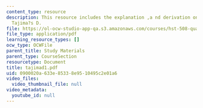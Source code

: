 ```yaml
---
content_type: resource
description: This resource includes the explanation ,a nd derivation on calculating
  Tajima?s D.
file: https://ol-ocw-studio-app-qa.s3.amazonaws.com/courses/hst-508-quantitative-genomics-fall-2005/0900020a633e85338e9510495c2e01a6_tajimad1.pdf
file_type: application/pdf
learning_resource_types: []
ocw_type: OCWFile
parent_title: Study Materials
parent_type: CourseSection
resourcetype: Document
title: tajimad1.pdf
uid: 0900020a-633e-8533-8e95-10495c2e01a6
video_files:
  video_thumbnail_file: null
video_metadata:
  youtube_id: null
---
```

